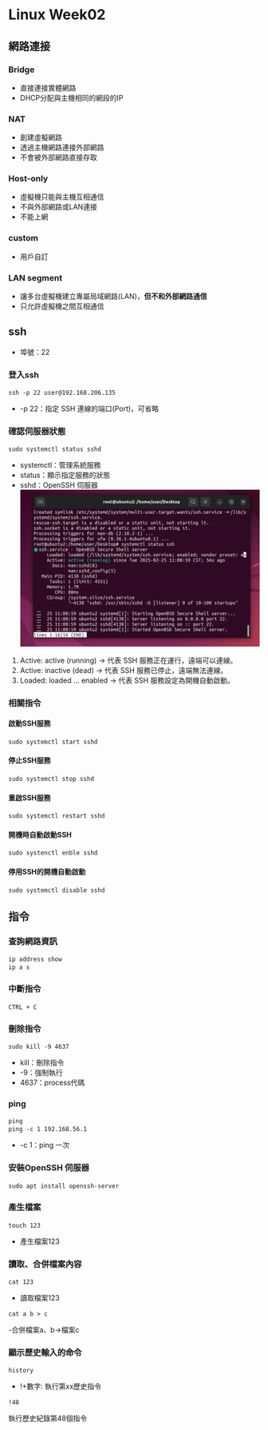 # Linux Week02

## 網路連接
### Bridge
  - 直接連接實體網路
  - DHCP分配與主機相同的網段的IP
### NAT
- 創建虛擬網路
- 透過主機網路連接外部網路
- 不會被外部網路直接存取
### Host-only
- 虛擬機只能與主機互相通信
- 不與外部網路或LAN連接
- 不能上網
### custom
- 用戶自訂
### LAN segment
- 讓多台虛擬機建立專屬局域網路(LAN)，**但不和外部網路通信**
- 只允許虛擬機之間互相通信
## ssh

- 埠號：22



### 登入ssh
```
ssh -p 22 user@192.168.206.135
```
- -p 22：指定 SSH 連線的端口(Port)，可省略

### 確認伺服器狀態
```
sudo systemctl status sshd
```
- systemctl：管理系統服務
- status：顯示指定服務的狀態
- sshd：OpenSSH 伺服器
![connect](pic\connect.png)
1. Active: active (running) → 代表 SSH 服務正在運行，遠端可以連線。
2. Active: inactive (dead) → 代表 SSH 服務已停止，遠端無法連線。
3. Loaded: loaded ... enabled → 代表 SSH 服務設定為開機自動啟動。

### 相關指令
#### 啟動SSH服務
```
sudo systemctl start sshd
```
#### 停止SSH服務
```
sudo systemctl stop sshd
```
####   重啟SSH服務
```
sudo systemctl restart sshd
```
#### 開機時自動啟動SSH
```
sudo systenctl enble sshd
```
#### 停用SSH的開機自動啟動
```
sudo systemctl disable sshd
```

## 指令

### 查詢網路資訊
```
ip address show
ip a s
```

### 中斷指令
```
CTRL + C
```

### 刪除指令
```
sudo kill -9 4637
```
- kill：刪除指令
- -9：強制執行
- 4637：process代碼

### ping
```
ping
ping -c 1 192.168.56.1
```
- -c 1：ping 一次

### 安裝OpenSSH 伺服器
```
sudo apt install openssh-server
```

### 產生檔案
```
touch 123
```
- 產生檔案123

### 讀取、合併檔案內容
```
cat 123
```
- 讀取檔案123

```
cat a b > c
```
-合併檔案a、b->檔案c

### 顯示歷史輸入的命令
```
history
```
- !+數字: 執行第xx歷史指令
```
!48
```
執行歷史紀錄第48個指令



